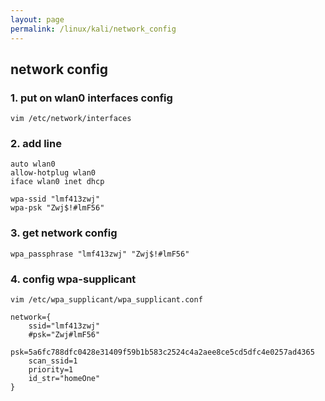 ```yaml
---
layout: page
permalink: /linux/kali/network_config
---
```

## network config

### 1. put on wlan0 interfaces config
	vim /etc/network/interfaces

### 2. add line
    auto wlan0
	allow-hotplug wlan0
	iface wlan0 inet dhcp
	
	wpa-ssid "lmf413zwj" 
    wpa-psk "Zwj$!#lmF56"

### 3. get network config
	wpa_passphrase "lmf413zwj" "Zwj$!#lmF56"

### 4. config wpa-supplicant 
	vim /etc/wpa_supplicant/wpa_supplicant.conf

	network={
		ssid="lmf413zwj"
		#psk="Zwj#lmF56"
		psk=5a6fc788dfc0428e31409f59b1b583c2524c4a2aee8ce5cd5dfc4e0257ad4365
		scan_ssid=1
		priority=1
		id_str="homeOne"
	}

